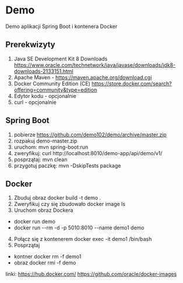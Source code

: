 # Demo


Demo aplikacji Spring Boot i kontenera Docker  

## Prerekwizyty

1. Java SE Development Kit 8 Downloads https://www.oracle.com/technetwork/java/javase/downloads/jdk8-downloads-2133151.html
2. Apache Maven - https://maven.apache.org/download.cgi
3. Docker Community Edition (CE) https://store.docker.com/search?offering=community&type=edition
4. Edytor kodu - opcjonalnie
5. curl - opcjonalnie



## Spring Boot
1. pobierze https://github.com/demo102/demo/archive/master.zip
2. rozpakuj demo-master.zip
3. uruchom: mvn spring-boot:run
4. zweryfikuj: curl http://localhost:8010/demo-app/api/demo/v1/
5. posprzątaj: mvn clean
6. przygotuj paczkę: mvn -DskipTests package


## Docker

1. Zbuduj obraz
docker build -t demo .
2. Zweryfikuj czy się zbudowało
docker image ls
3. Uruchom obraz Dockera
* docker run demo 
* docker run --rm -d -p 5010:8010 --name demo1 demo 
4. Połącz się z kontenerem
docker exec -it demo1 /bin/bash
5. Posprzątaj
* kontner docker rm -f demo1
* obraz docker rmi -f demo


linki:
https://hub.docker.com/
https://github.com/oracle/docker-images
